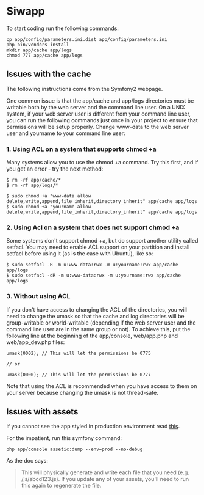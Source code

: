 Siwapp
======

To start coding run the following commands:

    cp app/config/parameters.ini.dist app/config/parameters.ini
    php bin/vendors install
    mkdir app/cache app/logs
    chmod 777 app/cache app/logs

## Issues with the cache

The following instructions come from the Symfony2 webpage.

One common issue is that the app/cache and app/logs directories must be writable both by the web server and the command line user. On a UNIX system, if your web server user is different from your command line user, you can run the following commands just once in your project to ensure that permissions will be setup properly. Change www-data to the web server user and yourname to your command line user:

### 1. Using ACL on a system that supports chmod +a

Many systems allow you to use the chmod +a command. Try this first, and if you get an error - try the next method:

    $ rm -rf app/cache/*
    $ rm -rf app/logs/*
    
    $ sudo chmod +a "www-data allow delete,write,append,file_inherit,directory_inherit" app/cache app/logs
    $ sudo chmod +a "yourname allow delete,write,append,file_inherit,directory_inherit" app/cache app/logs

### 2. Using Acl on a system that does not support chmod +a

Some systems don't support chmod +a, but do support another utility called setfacl. You may need to enable ACL support on your partition and install setfacl before using it (as is the case with Ubuntu), like so:

    $ sudo setfacl -R -m u:www-data:rwx -m u:yourname:rwx app/cache app/logs
    $ sudo setfacl -dR -m u:www-data:rwx -m u:yourname:rwx app/cache app/logs

### 3. Without using ACL

If you don't have access to changing the ACL of the directories, you will need to change the umask so that the cache and log directories will be group-writable or world-writable (depending if the web server user and the command line user are in the same group or not). To achieve this, put the following line at the beginning of the app/console, web/app.php and web/app_dev.php files:

    umask(0002); // This will let the permissions be 0775
    
    // or
    
    umask(0000); // This will let the permissions be 0777

Note that using the ACL is recommended when you have access to them on your server because changing the umask is not thread-safe.

## Issues with assets

If you cannot see the app styled in production environment read [this](http://symfony.com/doc/2.0/cookbook/assetic/asset_management.html#dumping-asset-files-in-the-prod-environment).

For the impatient, run this symfony command:

    php app/console assetic:dump --env=prod --no-debug

As the doc says:

> This will physically generate and write each file that you need (e.g. /js/abcd123.js). If you update any of your assets, you'll need to run this again to regenerate the file.

